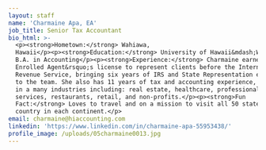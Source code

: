 ```yaml
---
layout: staff
name: 'Charmaine Apa, EA'
job_title: Senior Tax Accountant
bio_html: >-
  <p><strong>Hometown:</strong> Wahiawa,
  Hawaii</p><p><strong>Education:</strong> University of Hawaii&mdash;West Oahu,
  B.A. in Accounting</p><p><strong>Experience:</strong> Charmaine earned an
  Enrolled Agent&rsquo;s license to represent clients before the Internal
  Revenue Service, bringing six years of IRS and State Representation experience
  to the team. She also has 11 years of tax and accounting experience, working
  in a many industries including: real estate, healthcare, professional
  services, restaurants, retail, and non-profits.</p><p><strong>Fun
  Fact:</strong> Loves to travel and on a mission to visit all 50 states and a
  country in each continent.</p>
email: charmaine@hiaccounting.com
linkedin: 'https://www.linkedin.com/in/charmaine-apa-55953438/'
profile_image: /uploads/05charmaine0013.jpg
---
```



